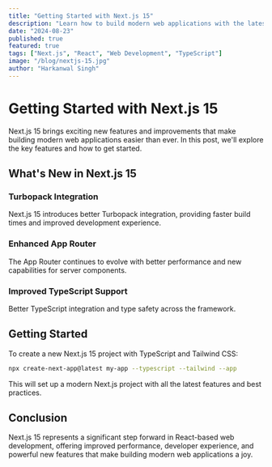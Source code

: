 ```yaml
---
title: "Getting Started with Next.js 15"
description: "Learn how to build modern web applications with the latest version of Next.js"
date: "2024-08-23"
published: true
featured: true
tags: ["Next.js", "React", "Web Development", "TypeScript"]
image: "/blog/nextjs-15.jpg"
author: "Harkanwal Singh"
---
```


# Getting Started with Next.js 15

Next.js 15 brings exciting new features and improvements that make building modern web applications easier than ever. In this post, we'll explore the key features and how to get started.

## What's New in Next.js 15

### Turbopack Integration
Next.js 15 introduces better Turbopack integration, providing faster build times and improved development experience.

### Enhanced App Router
The App Router continues to evolve with better performance and new capabilities for server components.

### Improved TypeScript Support
Better TypeScript integration and type safety across the framework.

## Getting Started

To create a new Next.js 15 project with TypeScript and Tailwind CSS:

```bash
npx create-next-app@latest my-app --typescript --tailwind --app
```

This will set up a modern Next.js project with all the latest features and best practices.

## Conclusion

Next.js 15 represents a significant step forward in React-based web development, offering improved performance, developer experience, and powerful new features that make building modern web applications a joy.